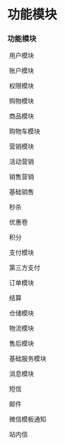 # 功能模块
### 功能模块

​	用户模块

​		账户模块

​		权限模块

​	购物模块

​		商品模块

​		购物车模块

​	营销模块

​		活动营销

​		销售营销

​		基础销售

​			秒杀

​			优惠卷

​			积分

​	支付模块

​		第三方支付

​	订单模块

​		结算

​	仓储模块

​	物流模块

​	售后模块

​	基础服务模块

​		消息模块

​			短信

​			邮件

​			微信模板通知

​			站内信